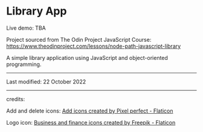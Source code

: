 # Library App
Live demo: TBA

Project sourced from The Odin Project JavaScript Course: https://www.theodinproject.com/lessons/node-path-javascript-library

A simple library application using JavaScript and object-oriented programming.


---------------------------------------------------------------------------------------------------

Last modified: 22 October 2022






------------

credits:

Add and delete icons:
<a href="https://www.flaticon.com/free-icons/add" title="add icons">Add icons created by Pixel perfect - Flaticon</a>


Logo icon:
<a href="https://www.flaticon.com/free-icons/business-and-finance" title="business and finance icons">Business and finance icons created by Freepik - Flaticon</a>